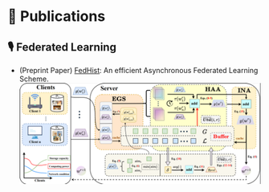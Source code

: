 # 📝 Publications 
## 🎙 Federated Learning
- (Preprint Paper) [FedHist](https://arxiv.org/pdf/2312.10425.pdf): An efficient Asynchronous Federated Learning Scheme.
![avatar](/images/FedHist-framework.png)